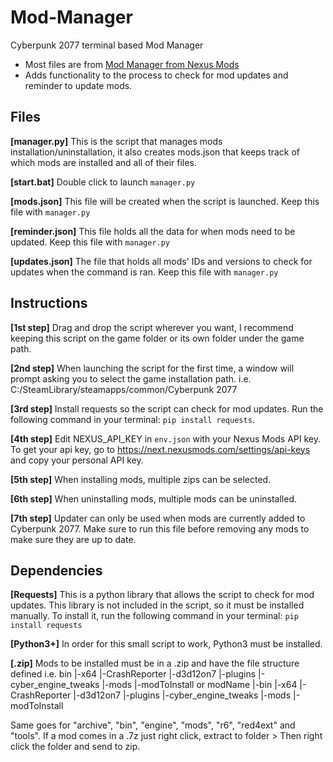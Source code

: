 # Mod-Manager
Cyberpunk 2077 terminal based Mod Manager
- Most files are from [Mod Manager from Nexus Mods](https://www.nexusmods.com/cyberpunk2077/mods/10826)
- Adds functionality to the process to check for mod updates and reminder to update mods.

## Files ##
**[manager.py]**
This is the script that manages mods installation/uninstallation, it also creates mods.json that keeps track of which mods are
installed and all of their files.

**[start.bat]**
Double click to launch `manager.py`

**[mods.json]**
This file will be created when the script is launched. Keep this file with `manager.py`

**[reminder.json]**
This file holds all the data for when mods need to be updated. Keep this file with `manager.py`

**[updates.json]**
The file that holds all mods' IDs and versions to check for updates when the command is ran. Keep this file with `manager.py`


## Instructions ##
**[1st step]**
Drag and drop the script wherever you want, I recommend keeping this script on the game folder or its own folder under the game path.

**[2nd step]**
When launching the script for the first time, a window will prompt asking you to select the game installation path. i.e. C:/SteamLibrary/steamapps/common/Cyberpunk 2077

**[3rd step]**
Install requests so the script can check for mod updates. Run the following command in your terminal: `pip install requests`.

**[4th step]**
Edit NEXUS_API_KEY in `env.json` with your Nexus Mods API key. To get your api key, go to https://next.nexusmods.com/settings/api-keys and copy your personal API key.

**[5th step]**
When installing mods, multiple zips can be selected.

**[6th step]**
When uninstalling mods, multiple mods can be uninstalled.

**[7th step]**
Updater can only be used when mods are currently added to Cyberpunk 2077. Make sure to run this file before removing any mods to make sure they are up to date.


## Dependencies ##
**[Requests]**
This is a python library that allows the script to check for mod updates. This library is not included in the script, so it must be installed manually. To install it, run the following command in your terminal: `pip install requests`

**[Python3+]**
In order for this small script to work, Python3 must be installed.

**[.zip]**
Mods to be installed must be in a .zip and have the file structure defined i.e.
bin
 |-x64
    |-CrashReporter
    |-d3d12on7
    |-plugins
|-cyber_engine_tweaks
|-mods
   |-modToInstall
or
modName
   |-bin
      |-x64
         |-CrashReporter
         |-d3d12on7
         |-plugins
         |-cyber_engine_tweaks
            |-mods
               |-modToInstall

Same goes for "archive", "bin", "engine", "mods", "r6", "red4ext" and "tools". 
If a mod comes in a .7z just right click, extract to folder > Then right click the folder and send to zip.

